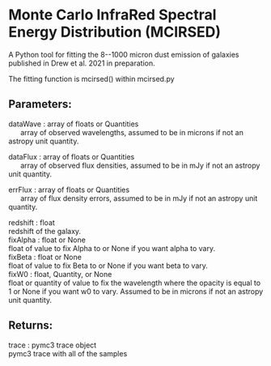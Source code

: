 # Monte Carlo InfraRed Spectral Energy Distribution (MCIRSED)

A Python tool for fitting the 8--1000 micron dust emission of galaxies published in Drew et al. 2021 in preparation.

The fitting function is mcirsed() within mcirsed.py

Parameters:  
-----------  
dataWave : array of floats or Quantities  
&nbsp;&nbsp;&nbsp;&nbsp;&nbsp;&nbsp;array of observed wavelengths, assumed to be in microns if not an astropy unit quantity.  

dataFlux : array of floats or Quantities  
&nbsp;&nbsp;&nbsp;&nbsp;&nbsp;&nbsp;array of observed flux densities, assumed to be in mJy if not an astropy unit quantity.  

errFlux : array of floats or Quantities  
&nbsp;&nbsp;&nbsp;&nbsp;&nbsp;&nbsp;array of flux density errors, assumed to be in mJy if not an astropy unit quantity.  

redshift : float  
    redshift of the galaxy.  
fixAlpha : float or None  
    float of value to fix Alpha to or None if you want alpha to vary.  
fixBeta : float or None  
    float of value to fix Beta to or None if you want beta to vary.  
fixW0 : float, Quantity, or None  
    float or quantity of value to fix the wavelength where the opacity is equal to 1 or None if you want w0 to vary. Assumed to be in microns if not an astropy unit quantity.  

Returns:  
--------  
trace : pymc3 trace object  
    pymc3 trace with all of the samples  